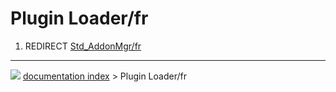 # Plugin Loader/fr
1.  REDIRECT [Std\_AddonMgr/fr](Std_AddonMgr/fr.md)



---
![](images/Right_arrow.png) [documentation index](../README.md) > Plugin Loader/fr
